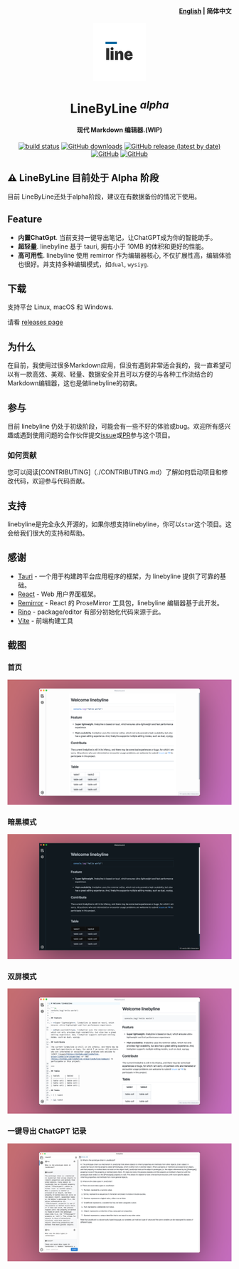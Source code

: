 <h4 align="right"><strong><a href="https://github.com/linebyline-group/linebyline">English</a></strong> | 简体中文</h4>

<div align="center">
  <img align="center" src="./public/logo.svg" width="120" height="130" />
</div>

<h1 align="center"/>LineByLine <sup><em>alpha</em></sup></h1>

<h4 align="center">现代 Markdown 编辑器.(WIP)</h3>

<p align="center">
  <a href="https://github.com/vitejs/vite/actions/workflows/ci.yml"><img src="https://github.com/linebyline-group/linebyline/actions/workflows/nodejs.yml/badge.svg?branch=main&color=%23fe7d27" alt="build status"></a>
  <a href="https://github.com/linebyline-group/linebyline/releases" target="__blank"><img alt="GitHub downloads" src="https://img.shields.io/github/downloads/linebyline-group/linebyline/total?label=Downloads&color=%23fe7d37"></a>
  <a href="https://github.com/linebyline-group/linebyline/releases" target="__blank"><img alt="GitHub release (latest by date)" src="https://img.shields.io/github/v/release/linebyline-group/linebyline?label=Version"></a>
  <a href="https://github.com/linebyline-group/linebyline" target="__blank"><img alt="GitHub" src="https://img.shields.io/github/commit-activity/w/linebyline-group/linebyline?color=%2346bd1b"></a>
  <a href="https://www.rust-lang.org/" target="__blank"><img alt="GitHub" src="https://img.shields.io/badge/Rust-1.70.0-dea584"></a>
</p>

## ⚠️ LineByLine 目前处于 Alpha 阶段

目前 LineByLine还处于alpha阶段，建议在有数据备份的情况下使用。

## Feature

- **内置ChatGpt**. 当前支持一键导出笔记，让ChatGPT成为你的智能助手。
- **超轻量**. linebyline 基于 tauri, 拥有小于 10MB 的体积和更好的性能。
- **高可用性**. linebyline 使用 remirror 作为编辑器核心, 不仅扩展性高，编辑体验也很好。并支持多种编辑模式，如`dual`, `wysiyg`.

## 下载

支持平台 Linux, macOS 和 Windows.

请看 [releases page](https://github.com/linebyline-group/linebyline/releases)

## 为什么
在目前，我使用过很多Markdown应用，但没有遇到非常适合我的，我一直希望可以有一款高效、美观、轻量、数据安全并且可以方便的与各种工作流结合的Markdown编辑器，这也是做linebyline的初衷。

## 参与

目前 linebyline 仍处于初级阶段，可能会有一些不好的体验或bug。欢迎所有感兴趣或遇到使用问题的合作伙伴提交[issue](https://github.com/linebyline-group/linebyline/issues/new)或[PR](https://github.com/linebyline-group/linebyline/compare)参与这个项目。

### 如何贡献

您可以阅读[CONTRIBUTING]（./CONTRIBUTING.md）了解如何启动项目和修改代码，欢迎参与代码贡献。

## 支持

linebyline是完全永久开源的，如果你想支持linebyline，你可以`star`这个项目。这会给我们很大的支持和帮助。

## 感谢

- <a href="https://github.com/tauri-apps/tauri" target="_blank">Tauri</a> - 一个用于构建跨平台应用程序的框架，为 linebyline 提供了可靠的基础。
- <a href="https://github.com/facebook/react" target="_blank">React</a> - Web 用户界面框架。
- <a href="https://github.com/remirror/remirror" target="_blank">Remirror</a> - React 的 ProseMirror 工具包，linebyline 编辑器基于此开发。
- <a href="https://github.com/ocavue/rino" target="_blank">Rino</a> - package/editor 有部分初始化代码来源于此。
- <a href="https://github.com/vitejs/vite" target="_blank">Vite</a> - 前端构建工具

## 截图

### 首页

![index](./public/screenshots/index.png)

### 暗黑模式

![dark mode](./public/screenshots/darkmode.png)

### 双屏模式

![dual mode](./public/screenshots/dualmode.png)

### 一键导出 ChatGPT 记录

![chatgpt](./public/screenshots/chatgpt.png)
